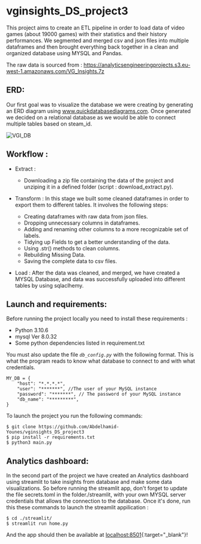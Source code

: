 # vginsights_DS_project3
This project aims to create an ETL pipeline in order to load data of video games (about 19000 games) with their statistics and their history performances.
We segmented and merged csv and json files into multiple dataframes and then brought everything back together in a clean and organized database using MYSQL and Pandas.

The raw data is sourced from : https://analyticsengineeringprojects.s3.eu-west-1.amazonaws.com/VG_Insights.7z

## ERD:
Our first goal was to visualize the database we were creating by generating an ERD diagram using www.quickdatabasediagrams.com. Once generated we decided on a relational database as we would be able to connect multiple tables based on steam_id.

![VGI_DB](https://user-images.githubusercontent.com/114106183/220757184-e5f107df-410d-4e8a-8243-c901a0f99217.png)

## Workflow :

- Extract :
   - Downloading a zip file containing the data of the project and unziping it in a defined folder (script : download_extract.py).
  
- Transform : In this stage we built some cleaned dataframes in order to export them to different tables. It involves the following steps: 
  - Creating dataframes with raw data from json files.
  - Dropping unnecessary columns in dataframes.
  - Adding and renaming other columns to a more recognizable set of labels.
  - Tidying up Fields to get a better understanding of the data.
  - Using .str() methods to clean columns.
  - Rebuilding Missing Data.
  - Saving the complete data to csv files.

- Load : After the data was cleaned, and merged, we have created a MYSQL Database, and  data was successfully uploaded into different tables by using sqlaclhemy.

## Launch and requirements:
Before running the project locally you need to install these requirements :
-  Python 3.10.6
-  mysql  Ver 8.0.32
-  Some python dependencies listed in requirement.txt

You must also update the file *`db_config.py`* with the following format. This is what the program reads to know what database to connect to and with what credentials.
```
MY_DB = {
    "host": "*.*.*.*",
    "user": "*******", //The user of your MySQL instance
    "password": "*******", // The password of your MySQL instance
    "db_name": "*********",
}
```
To launch the project you run the following commands:
```
$ git clone https://github.com/Abdelhamid-Younes/vginsights_DS_project3
$ pip install -r requirements.txt
$ python3 main.py
```

## Analytics dashboard:
In the second part of the project we have created an Analytics dashboard using streamlit to take insights from database and make some data visualizations.
So before running the streamlit app, don't forget to update the file secrets.toml in the folder./streamlit, with your own MYSQL server credentials that allows the connection to the database.
Once it's done, run this these commands to launch the streamlit appilication :
```
$ cd ./streamlit/
$ streamlit run home.py
```
And the app should then be available at [localhost:8501](https://localhost:8501){:target="_blank"}!
